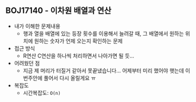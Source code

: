 ## BOJ17140 - 이차원 배열과 연산

- 내가 이해한 문제내용
  - 행과 열을 배열에 있는 등장 횟수를 이용해서 늘려갈 때, 그 배열에서 원하는 위치에 원하는 숫자가 언제 오는지 확인하는 문제
- 접근 방식
  - R연산 C연산을 하나씩 처리하면서 나아가면 될 듯...
- 어려웠던 점
  - 지금 제 머리가 터질거 같아서 못끝냈습니다... 어제부터 미리 했어야 햇는데 이번주안에 풀어서 다시 올릴게요 ㅠ
- 복잡도
  - 시간복잡도:  `O(n)`
